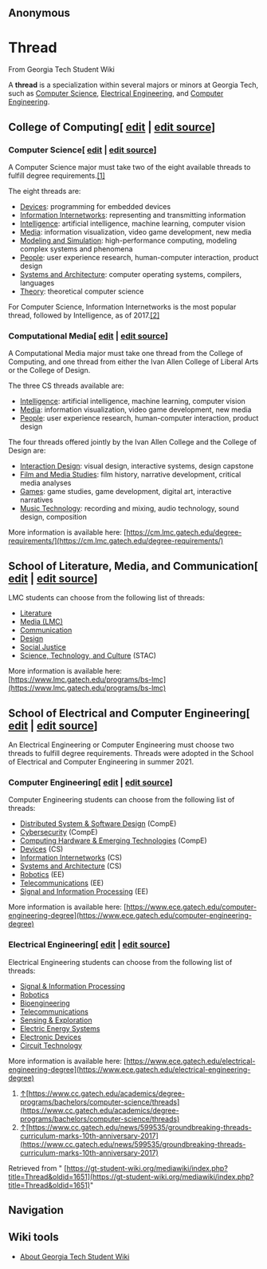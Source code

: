 ## Anonymous

### 
# Thread

From Georgia Tech Student Wiki

A **thread** is a specialization within several majors or minors at Georgia Tech, such as [Computer Science](https://gt-student-wiki.org/mediawiki/index.php/Computer_Science "Computer Science"), [Electrical Engineering](https://gt-student-wiki.org/mediawiki/index.php/Electrical_Engineering "Electrical Engineering"), and [Computer Engineering](https://gt-student-wiki.org/mediawiki/index.php/Computer_Engineering "Computer Engineering").

## College of Computing\[ [edit](https://gt-student-wiki.org/mediawiki/index.php?title=Thread&veaction=edit&section=1 "Edit section: College of Computing") \| [edit source](https://gt-student-wiki.org/mediawiki/index.php?title=Thread&action=edit&section=1 "Edit section: College of Computing")\]

### Computer Science\[ [edit](https://gt-student-wiki.org/mediawiki/index.php?title=Thread&veaction=edit&section=2 "Edit section: Computer Science") \| [edit source](https://gt-student-wiki.org/mediawiki/index.php?title=Thread&action=edit&section=2 "Edit section: Computer Science")\]

A Computer Science major must take two of the eight available threads to fulfill degree requirements.[\[1\]](https://gt-student-wiki.org/mediawiki/index.php/Thread#cite_note-1)

The eight threads are:

- [Devices](https://gt-student-wiki.org/mediawiki/index.php?title=Devices&action=edit&redlink=1 "Devices (page does not exist)"): programming for embedded devices
- [Information Internetworks](https://gt-student-wiki.org/mediawiki/index.php/Information_Internetworks "Information Internetworks"): representing and transmitting information
- [Intelligence](https://gt-student-wiki.org/mediawiki/index.php/Intelligence "Intelligence"): artificial intelligence, machine learning, computer vision
- [Media](https://gt-student-wiki.org/mediawiki/index.php/Media "Media"): information visualization, video game development, new media
- [Modeling and Simulation](https://gt-student-wiki.org/mediawiki/index.php/Modeling_and_Simulation "Modeling and Simulation"): high-performance computing, modeling complex systems and phenomena
- [People](https://gt-student-wiki.org/mediawiki/index.php/People "People"): user experience research, human-computer interaction, product design
- [Systems and Architecture](https://gt-student-wiki.org/mediawiki/index.php/Systems_and_Architecture "Systems and Architecture"): computer operating systems, compilers, languages
- [Theory](https://gt-student-wiki.org/mediawiki/index.php/Theory "Theory"): theoretical computer science

For Computer Science, Information Internetworks is the most popular thread, followed by Intelligence, as of 2017.[\[2\]](https://gt-student-wiki.org/mediawiki/index.php/Thread#cite_note-2)

### Computational Media\[ [edit](https://gt-student-wiki.org/mediawiki/index.php?title=Thread&veaction=edit&section=3 "Edit section: Computational Media") \| [edit source](https://gt-student-wiki.org/mediawiki/index.php?title=Thread&action=edit&section=3 "Edit section: Computational Media")\]

A Computational Media major must take one thread from the College of Computing, and one thread from either the Ivan Allen College of Liberal Arts or the College of Design.

The three CS threads available are:

- [Intelligence](https://gt-student-wiki.org/mediawiki/index.php/Intelligence "Intelligence"): artificial intelligence, machine learning, computer vision
- [Media](https://gt-student-wiki.org/mediawiki/index.php/Media "Media"): information visualization, video game development, new media
- [People](https://gt-student-wiki.org/mediawiki/index.php/People "People"): user experience research, human-computer interaction, product design

The four threads offered jointly by the Ivan Allen College and the College of Design are:

- [Interaction Design](https://gt-student-wiki.org/mediawiki/index.php?title=Interaction_Design_(CM_Thread)&action=edit&redlink=1 "Interaction Design (CM Thread) (page does not exist)"): visual design, interactive systems, design capstone
- [Film and Media Studies](https://gt-student-wiki.org/mediawiki/index.php/Film_and_Media_Studies "Film and Media Studies"): film history, narrative development, critical media analyses
- [Games](https://gt-student-wiki.org/mediawiki/index.php?title=Games_(CM_Thread)&action=edit&redlink=1 "Games (CM Thread) (page does not exist)"): game studies, game development, digital art, interactive narratives
- [Music Technology](https://gt-student-wiki.org/mediawiki/index.php?title=Music_Technology&action=edit&redlink=1 "Music Technology (page does not exist)"): recording and mixing, audio technology, sound design, composition

More information is available here: [https://cm.lmc.gatech.edu/degree-requirements/](https://cm.lmc.gatech.edu/degree-requirements/)

## School of Literature, Media, and Communication\[ [edit](https://gt-student-wiki.org/mediawiki/index.php?title=Thread&veaction=edit&section=4 "Edit section: School of Literature, Media, and Communication") \| [edit source](https://gt-student-wiki.org/mediawiki/index.php?title=Thread&action=edit&section=4 "Edit section: School of Literature, Media, and Communication")\]

LMC students can choose from the following list of threads:

- [Literature](https://gt-student-wiki.org/mediawiki/index.php?title=Literature&action=edit&redlink=1 "Literature (page does not exist)")
- [Media (LMC)](https://gt-student-wiki.org/mediawiki/index.php/Film_and_Media_Studies "Film and Media Studies")
- [Communication](https://gt-student-wiki.org/mediawiki/index.php?title=Communication&action=edit&redlink=1 "Communication (page does not exist)")
- [Design](https://gt-student-wiki.org/mediawiki/index.php?title=Design&action=edit&redlink=1 "Design (page does not exist)")
- [Social Justice](https://gt-student-wiki.org/mediawiki/index.php?title=Social_Justice&action=edit&redlink=1 "Social Justice (page does not exist)")
- [Science, Technology, and Culture](https://gt-student-wiki.org/mediawiki/index.php?title=Science,_Technology,_and_Culture&action=edit&redlink=1 "Science, Technology, and Culture (page does not exist)") (STAC)

More information is available here: [https://www.lmc.gatech.edu/programs/bs-lmc](https://www.lmc.gatech.edu/programs/bs-lmc)

## School of Electrical and Computer Engineering\[ [edit](https://gt-student-wiki.org/mediawiki/index.php?title=Thread&veaction=edit&section=5 "Edit section: School of Electrical and Computer Engineering") \| [edit source](https://gt-student-wiki.org/mediawiki/index.php?title=Thread&action=edit&section=5 "Edit section: School of Electrical and Computer Engineering")\]

An Electrical Engineering or Computer Engineering must choose two threads to fulfill degree requirements. Threads were adopted in the School of Electrical and Computer Engineering in summer 2021.

### Computer Engineering\[ [edit](https://gt-student-wiki.org/mediawiki/index.php?title=Thread&veaction=edit&section=6 "Edit section: Computer Engineering") \| [edit source](https://gt-student-wiki.org/mediawiki/index.php?title=Thread&action=edit&section=6 "Edit section: Computer Engineering")\]

Computer Engineering students can choose from the following list of threads:

- [Distributed System & Software Design](https://gt-student-wiki.org/mediawiki/index.php?title=Distributed_System_%26_Software_Design&action=edit&redlink=1 "Distributed System & Software Design (page does not exist)") (CompE)
- [Cybersecurity](https://gt-student-wiki.org/mediawiki/index.php?title=Cybersecurity&action=edit&redlink=1 "Cybersecurity (page does not exist)") (CompE)
- [Computing Hardware & Emerging Technologies](https://gt-student-wiki.org/mediawiki/index.php?title=Computing_Hardware_%26_Emerging_Technologies&action=edit&redlink=1 "Computing Hardware & Emerging Technologies (page does not exist)") (CompE)
- [Devices](https://gt-student-wiki.org/mediawiki/index.php?title=Devices&action=edit&redlink=1 "Devices (page does not exist)") (CS)
- [Information Internetworks](https://gt-student-wiki.org/mediawiki/index.php/Information_Internetworks "Information Internetworks") (CS)
- [Systems and Architecture](https://gt-student-wiki.org/mediawiki/index.php/Systems_and_Architecture "Systems and Architecture") (CS)
- [Robotics](https://gt-student-wiki.org/mediawiki/index.php?title=Robotics&action=edit&redlink=1 "Robotics (page does not exist)") (EE)
- [Telecommunications](https://gt-student-wiki.org/mediawiki/index.php?title=Telecommunications&action=edit&redlink=1 "Telecommunications (page does not exist)") (EE)
- [Signal and Information Processing](https://gt-student-wiki.org/mediawiki/index.php?title=Signal_and_Information_Processing&action=edit&redlink=1 "Signal and Information Processing (page does not exist)") (EE)

More information is available here: [https://www.ece.gatech.edu/computer-engineering-degree](https://www.ece.gatech.edu/computer-engineering-degree)

### Electrical Engineering\[ [edit](https://gt-student-wiki.org/mediawiki/index.php?title=Thread&veaction=edit&section=7 "Edit section: Electrical Engineering") \| [edit source](https://gt-student-wiki.org/mediawiki/index.php?title=Thread&action=edit&section=7 "Edit section: Electrical Engineering")\]

Electrical Engineering students can choose from the following list of threads:

- [Signal & Information Processing](https://gt-student-wiki.org/mediawiki/index.php?title=Signal_%26_Information_Processing&action=edit&redlink=1 "Signal & Information Processing (page does not exist)")
- [Robotics](https://gt-student-wiki.org/mediawiki/index.php?title=Robotics&action=edit&redlink=1 "Robotics (page does not exist)")
- [Bioengineering](https://gt-student-wiki.org/mediawiki/index.php?title=Bioengineering&action=edit&redlink=1 "Bioengineering (page does not exist)")
- [Telecommunications](https://gt-student-wiki.org/mediawiki/index.php?title=Telecommunications&action=edit&redlink=1 "Telecommunications (page does not exist)")
- [Sensing & Exploration](https://gt-student-wiki.org/mediawiki/index.php?title=Sensing_%26_Exploration&action=edit&redlink=1 "Sensing & Exploration (page does not exist)")
- [Electric Energy Systems](https://gt-student-wiki.org/mediawiki/index.php?title=Electric_Energy_Systems&action=edit&redlink=1 "Electric Energy Systems (page does not exist)")
- [Electronic Devices](https://gt-student-wiki.org/mediawiki/index.php?title=Electronic_Devices&action=edit&redlink=1 "Electronic Devices (page does not exist)")
- [Circuit Technology](https://gt-student-wiki.org/mediawiki/index.php?title=Circuit_Technology&action=edit&redlink=1 "Circuit Technology (page does not exist)")

More information is available here: [https://www.ece.gatech.edu/electrical-engineering-degree](https://www.ece.gatech.edu/electrical-engineering-degree)

1. [↑](https://gt-student-wiki.org/mediawiki/index.php/Thread#cite_ref-1 "Jump up")[https://www.cc.gatech.edu/academics/degree-programs/bachelors/computer-science/threads](https://www.cc.gatech.edu/academics/degree-programs/bachelors/computer-science/threads)
2. [↑](https://gt-student-wiki.org/mediawiki/index.php/Thread#cite_ref-2 "Jump up")[https://www.cc.gatech.edu/news/599535/groundbreaking-threads-curriculum-marks-10th-anniversary-2017](https://www.cc.gatech.edu/news/599535/groundbreaking-threads-curriculum-marks-10th-anniversary-2017)

Retrieved from " [https://gt-student-wiki.org/mediawiki/index.php?title=Thread&oldid=1651](https://gt-student-wiki.org/mediawiki/index.php?title=Thread&oldid=1651)"

## Navigation

## Wiki tools

- [About Georgia Tech Student Wiki](https://gt-student-wiki.org/mediawiki/index.php/GT_Student_Wiki:About "GT Student Wiki:About")
